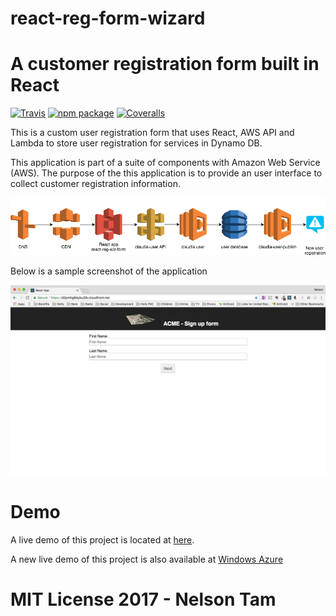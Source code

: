 # react-reg-form-wizard
# A customer registration form built in React

[![Travis][build-badge]][build]
[![npm package][npm-badge]][npm]
[![Coveralls][coveralls-badge]][coveralls]

This is a custom user registration form that uses React, AWS API and Lambda to store user registration for services in Dynamo DB.

This application is part of a suite of components with Amazon Web Service (AWS). The purpose of the this application is to provide an user interface to collect customer registration information.

![Application workflow diagram](https://github.com/kktam/react-reg-wiz-form/blob/master/doc/images/User%20registration.png)

Below is a sample screenshot of the application

![Screenshot](https://github.com/kktam/react-reg-wiz-form/blob/master/doc/images/main_menu.png)


[build-badge]: https://api.travis-ci.org/kktam/react-reg-wiz-form.svg?branch=master
[build]: https://travis-ci.org/kktam/react-reg-wiz-form.svg?branch=master

[npm-badge]: https://img.shields.io/npm/v/npm-package.png?style=flat-square
[npm]: https://www.npmjs.org/package/npm-package

[coveralls-badge]: https://coveralls.io/repos/github/kktam/react-reg-wiz-form/badge.svg?branch=master
[coveralls]: https://coveralls.io/github/kktam/react-reg-wiz-form?branch=master

# Demo

A live demo of this project is located at [here](https://d2pmhg6dybu2tk.cloudfront.net).

A new live demo of this project is also available at [Windows Azure](https://react-reg-wiz-form.azurewebsites.net/)

# MIT License 2017 - Nelson Tam